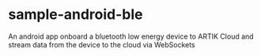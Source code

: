 # sample-android-ble
An android app onboard a bluetooth low energy device to ARTIK Cloud and stream data from the device to the cloud via WebSockets
